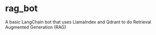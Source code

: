 # rag_bot
A basic LangChain bot that uses LlamaIndex and Qdrant to do Retrieval Augmented Generation (RAG)
